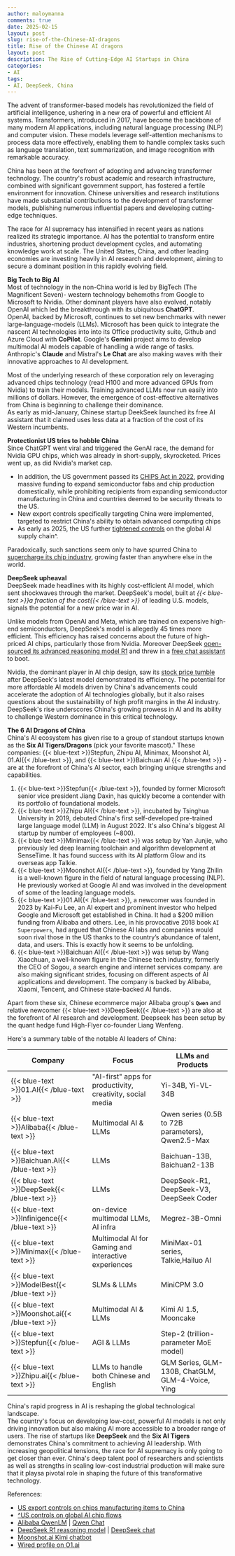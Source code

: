 ```yaml
---
author: maloymanna
comments: true
date: 2025-02-15
layout: post
slug: rise-of-the-Chinese-AI-dragons
title: Rise of the Chinese AI dragons
layout: post
description: The Rise of Cutting-Edge AI Startups in China
categories:
- AI
tags:
- AI, DeepSeek, China
---
```


The advent of transformer-based models has revolutionized the field of artificial intelligence, ushering in a new era of powerful and efficient AI systems. Transformers, introduced in 2017, have become the backbone of many modern AI applications, including natural language processing (NLP) and computer vision. These models leverage self-attention mechanisms to process data more effectively, enabling them to handle complex tasks such as language translation, text summarization, and image recognition with remarkable accuracy.  

China has been at the forefront of adopting and advancing transformer technology. The country's robust academic and research infrastructure, combined with significant government support, has fostered a fertile environment for innovation. Chinese universities and research institutions have made substantial contributions to the development of transformer models, publishing numerous influential papers and developing cutting-edge techniques.

The race for AI supremacy has intensified in recent years as nations realized its strategic importance. AI has the potential to transform entire industries, shortening product development cycles, and automating knowledge work at scale. The United States, China, and other leading economies are investing heavily in AI research and development, aiming to secure a dominant position in this rapidly evolving field.  


**Big Tech to Big AI**  
Most of technology in the non-China world is led by BigTech (The Magnificent Seven)- western technology behemoths from Google to Microsoft to Nvidia. Other dominant players have also evolved, notably OpenAI which led the breakthrough with its ubiquitous **ChatGPT**.  
OpenAI, backed by Microsoft, continues to set new benchmarks with newer large-language-models (LLMs). 
Microsoft has been quick to integrate the nascent AI technologies into into its Office productivity suite, Github and Azure Cloud with **CoPilot**. Google's **Gemini** project aims to develop multimodal AI models capable of handling a wide range of tasks. Anthropic's **Claude** and Mistral's **Le Chat** are also making waves with their innovative approaches to AI development.  

Most of the underlying research of these corporation rely on leveraging advanced chips technology (read H100 and more advanced GPUs from Nvidia) to train their models. Training advanced LLMs now run easily into millions of dollars. However, the emergence of cost-effective alternatives from China is beginning to challenge their dominance.  
As early as mid-January, Chinese startup DeekSeek launched its free AI assistant that it claimed uses less data at a fraction of the cost of its Western incumbents.

**Protectionist US tries to hobble China**  
Since ChatGPT went viral and triggered the GenAI race, the demand for Nvidia GPU chips, which was already in short-supply, skyrocketed. Prices went up, as did Nvidia's market cap. 

- In addition, the US government passed its [CHIPS Act in 2022](https://en.wikipedia.org/wiki/CHIPS_and_Science_Act), providing massive funding to expand semiconductor fabs and chip production domestically, while prohibiting recipients from expanding semiconductor manufacturing in China and countries deemed to be security threats to the US.
- New export controls specifically targeting China were implemented, targeted to restrict China's ability to obtain advanced computing chips
- As early as 2025, the US further [tightened controls](https://www.reuters.com/technology/artificial-intelligence/us-tightens-its-grip-ai-chip-flows-across-globe-2025-01-13) on the global AI supply chain^.  

Paradoxically, such sanctions seem only to have spurred China to [supercharge its chip industry](https://time.com/6189341/us-sanctions-china-chips-semiconductors/), growing faster than anywhere else in the world.

**DeepSeek upheaval**  
DeepSeek made headlines with its highly cost-efficient AI model, which sent shockwaves through the market. DeepSeek's model, built at _{{< blue-text >}}a fraction of the cost{{< /blue-text >}}_ of leading U.S. models, signals the potential for a new price war in AI.  

Unlike models from OpenAI and Meta, which are trained on expensive high-end semiconductors, DeepSeek's model is allegedly 45 times more efficient. This efficiency has raised concerns about the future of high-priced AI chips, particularly those from Nvidia. Moreover DeepSeek [open-sourced its advanced reasoning model R1](https://github.com/deepseek-ai/DeepSeek-R1) and threw in a [free chat assistant](https://chat.deepseek.com/) to boot.  

Nvidia, the dominant player in AI chip design, saw its [stock price tumble](https://www.reuters.com/technology/chinas-deepseek-sets-off-ai-market-rout-2025-01-27/) after DeepSeek's latest model demonstrated its efficiency. The potential for more affordable AI models driven by China's advancements could accelerate the adoption of AI technologies globally, but it also raises questions about the sustainability of high profit margins in the AI industry. DeepSeek's rise underscores China's growing prowess in AI and its ability to challenge Western dominance in this critical technology.  

**The 6 AI Dragons of China**  
China's AI ecosystem has given rise to a group of standout startups known as the **Six AI Tigers/Dragons** (pick your favorite mascot)." These companies: {{< blue-text >}}Stepfun, Zhipu AI, Minimax, Moonshot AI, 01.AI{{< /blue-text >}}, and {{< blue-text >}}Baichuan AI {{< /blue-text >}} - are at the forefront of China's AI sector, each bringing unique strengths and capabilities.  

1. {{< blue-text >}}Stepfun{{< /blue-text >}}, founded by former Microsoft senior vice president Jiang Daxin, has quickly become a contender with its portfolio of foundational models.  
2. {{< blue-text >}}Zhipu AI{{< /blue-text >}}, incubated by Tsinghua University in 2019, debuted China's first self-developed pre-trained large language model (LLM) in August 2022. It's also China's biggest AI startup by number of employees (~800). 
3. {{< blue-text >}}Minimax{{< /blue-text >}} was setup by Yan Junjie, who previously led deep learning toolchain and algorithm development at SenseTime. It has found success with its AI platform Glow and its overseas app Talkie. 
4. {{< blue-text >}}Moonshot AI{{< /blue-text >}}, founded by Yang Zhilin is a well-known figure in the field of natural language processing (NLP). He previously worked at Google AI and was involved in the development of some of the leading language models. 
5. {{< blue-text >}}01.AI{{< /blue-text >}}, a newcomer was founded in 2023 by Kai-Fu Lee, an AI expert and prominent investor who helped Google and Microsoft get established in China. It had a $200 million funding from Alibaba and others. Lee, in his provocative 2018 book `AI Superpowers`, had argued that Chinese AI labs and companies would soon rival those in the US thanks to the country’s abundance of talent, data, and users. This is exactly how it seems to be unfolding.  
6. {{< blue-text >}}Baichuan AI{{< /blue-text >}} was setup by Wang Xiaochuan, a well-known figure in the Chinese tech industry, formerly the CEO of Sogou, a search engine and internet services company. are also making significant strides, focusing on different aspects of AI applications and development. The company is backed by Alibaba, Xiaomi, Tencent, and Chinese state-backed AI funds.

Apart from these six, Chinese ecommerce major Alibaba group's **`Qwen`** and relative newcomer {{< blue-text >}}DeepSeek{{< /blue-text >}} are also at the forefront of AI research and development. Deepseek has been setup by the quant hedge fund High-Flyer co-founder Liang Wenfeng.  

Here's a summary table of the notable AI leaders of China:  

| **Company** | **Focus** | **LLMs and Products** |
| ------- | ----- | ----------------- |
| {{< blue-text >}}01.AI{{< /blue-text >}}   | "AI-first" apps for productivity, creativity, social media  | Yi-34B, Yi-VL-34B |
| {{< blue-text >}}Alibaba{{< /blue-text >}} | Multimodal AI & LLMs | Qwen series (0.5B to 72B parameters), Qwen2.5-Max |
| {{< blue-text >}}Baichuan.AI{{< /blue-text >}} | LLMs | Baichuan-13B, Baichuan2-13B | 
| {{< blue-text >}}DeepSeek{{< /blue-text >}} | LLMs | DeepSeek-R1, DeepSeek-V3, DeepSeek Coder |	
| {{< blue-text >}}Infinigence{{< /blue-text >}} | on-device multimodal LLMs, AI infra | Megrez-3B-Omni |
| {{< blue-text >}}Minimax{{< /blue-text >}} | Multimodal AI for Gaming and interactive experiences | MiniMax-01 series, Talkie,Hailuo AI|	
| {{< blue-text >}}ModelBest{{< /blue-text >}} | SLMs & LLMs | MiniCPM 3.0 |
| {{< blue-text >}}Moonshot.ai{{< /blue-text >}} | Multimodal AI & LLMs | Kimi AI 1.5, Mooncake|
| {{< blue-text >}}Stepfun{{< /blue-text >}} | AGI & LLMs | Step-2 (trillion-parameter MoE model)|
| {{< blue-text >}}Zhipu.ai{{< /blue-text >}} | LLMs to handle both Chinese and English | GLM Series, GLM-130B, ChatGLM, GLM-4-Voice, Ying |  


China's rapid progress in AI is reshaping the global technological landscape.  
The country's focus on developing low-cost, powerful AI models is not only driving innovation but also making AI more accessible to a broader range of users. The rise of startups like **DeepSeek** and the **Six AI Tigers** demonstrates China's commitment to achieving AI leadership. With increasing geopolitical tensions, the race for AI supremacy is only going to get closer than ever. China's deep talent pool of researchers and scientists as well as strengths in scaling low-cost industrial production will make sure that it playsa pivotal role in shaping the future of this transformative technology.

References:
- [US export controls on chips manufacturing items to China](https://www.bis.doc.gov/index.php/documents/about-bis/newsroom/press-releases/3158-2022-10-07-bis-press-release-advanced-computing-and-semiconductor-manufacturing-controls-final/file)
- [^US controls on global AI chip flows](https://www.reuters.com/technology/artificial-intelligence/us-tightens-its-grip-ai-chip-flows-across-globe-2025-01-13)
- [Alibaba QwenLM](https://www.alibabacloud.com/en/solutions/generative-ai/qwen) |  [Qwen Chat](https://chat.qwenlm.ai/)  
-  [DeepSeek R1 reasoning model](https://github.com/deepseek-ai/DeepSeek-R1) | [DeepSeek chat](https://chat.deepseek.com/)
- [Moonshot.ai Kimi chatbot](https://kimi.moonshot.cn/)
- [Wired profile on O1.ai ](https://www.wired.com/story/chinese-startup-01-ai-is-winning-the-open-source-ai-race/)
